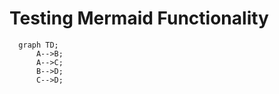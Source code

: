 # Testing Mermaid Functionality

```mermaid
  graph TD;
      A-->B;
      A-->C;
      B-->D;
      C-->D;
```